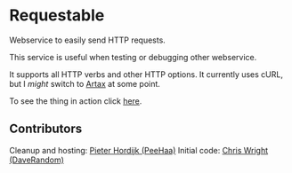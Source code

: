 Requestable
===========

Webservice to easily send HTTP requests.

This service is useful when testing or debugging other webservice.

It supports all HTTP verbs and other HTTP options. It currently uses cURL, but I *might* switch to [Artax][artax] at some point.

To see the thing in action click [here][demo].

Contributors
------------

Cleanup and hosting: [Pieter Hordijk (PeeHaa)][peehaa]
Initial code: [Chris Wright (DaveRandom)][daverandom]

[artax]: https://github.com/rdlowrey/Artax
[demo]: https://requestable.pieterhordijk.com
[peehaa]: https://github.com/PeeHaa
[daverandom]: https://github.com/DaveRandom
